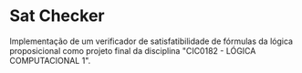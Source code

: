 # Sat Checker
Implementação de um verificador de satisfatibilidade de fórmulas da lógica proposicional como projeto final da disciplina "CIC0182 -  LÓGICA COMPUTACIONAL 1".
